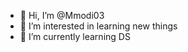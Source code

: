 - 👋 Hi, I’m @Mmodi03
- 👀 I’m interested in learning new things
- 🌱 I’m currently learning DS
  

<!---
Mmodi03/Mmodi03 is a ✨ special ✨ repository because its `README.md` (this file) appears on your GitHub profile.
You can click the Preview link to take a look at your changes.
--->
